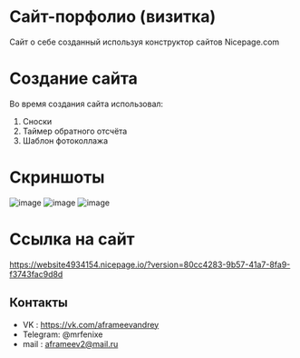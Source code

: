 # Сайт-порфолио (визитка)
Сайт о себе созданный используя конструктор сайтов Nicepage.com

# Создание сайта 

Во время создания сайта использовал:

1. Сноски
2. Таймер обратного отсчёта 
3. Шаблон фотоколлажа

# Скриншоты 
![image](https://sun7-19.userapi.com/impg/f1TWIjhNHPwW0UGSQ0-VvDJyP-qyN_KeJuUl_g/BKqdLl-4YAA.jpg?size=1280x682&quality=96&sign=22c6ea676d608ae8c234d032f15ddf64&type=album)
![image](https://sun9-46.userapi.com/impg/gARXCbU2XooVWsZ0_3tA6cy_6jay7BU7SBl-Xg/z5xX8ARkoiU.jpg?size=1280x682&quality=96&sign=c8e2012b58722d44d73b1ab7b0cb05d9&type=album)
![image](https://github.com/MrFenixe/Site-Portfolio/assets/91420842/35c5b11f-7d86-405b-9489-50511264b985)


# Ccылка на сайт
https://website4934154.nicepage.io/?version=80cc4283-9b57-41a7-8fa9-f3743fac9d8d

## Контакты
- VK : https://vk.com/aframeevandrey
- Telegram: @mrfenixe
- mail : aframeev2@mail.ru
